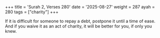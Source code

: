 +++
title = 'Surah 2, Verses 280'
date = '2025-08-27'
weight = 287
ayah = 280
tags = ["charity"]
+++

If it is difficult for someone to repay a debt, postpone it until a time of ease. And if you waive it as an act of charity, it will be better for you, if only you knew.